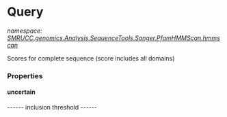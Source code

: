 ﻿# Query
_namespace: [SMRUCC.genomics.Analysis.SequenceTools.Sanger.PfamHMMScan.hmmscan](./index.md)_

Scores for complete sequence (score includes all domains)




### Properties

#### uncertain
------ inclusion threshold ------
